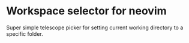 # Workspace selector for neovim

Super simple telescope picker for setting current working directory to a specific folder. 
